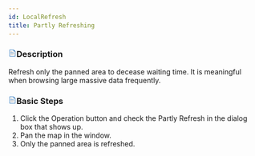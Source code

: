 ```yaml
---
id: LocalRefresh
title: Partly Refreshing
---  
```



### ![](../../img/read.gif)Description

Refresh only the panned area to decease waiting time. It is meaningful when browsing large massive data frequently.

### ![](../../img/read.gif)Basic Steps

  1. Click the Operation button and check the Partly Refresh in the dialog box that shows up.
  2. Pan the map in the window.
  3. Only the panned area is refreshed.